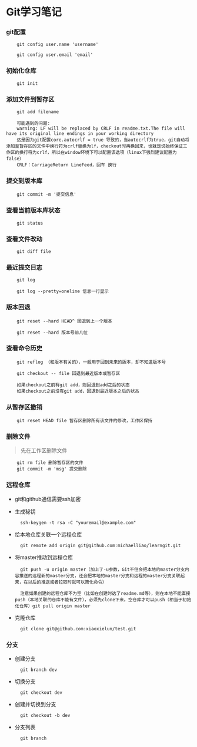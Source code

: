 # Git学习笔记
### git配置
        git config user.name 'username'
        
        git config user.email 'email'
### 初始化仓库
        git init
### 添加文件到暂存区
        git add filename

        可能遇到的问题:
        warning: LF will be replaced by CRLF in readme.txt.The file will have its original line endings in your working directory  
        这是因为git配置core.autocrlf = true 导致的，当autocrlf为true，git自动将添加至暂存区的文件中换行符为crlf替换为lf，checkout时再换回来，也就是说始终保证工作区的换行符为crlf，所以在window环境下可以配置该选项（linux下强烈建议配置为false）  
        CRLF：CarriageReturn LineFeed，回车 换行
### 提交到版本库
        git commit -m '提交信息'
### 查看当前版本库状态
        git status
### 查看文件改动
        git diff file
### 最近提交日志
        git log

        git log --pretty=oneline 信息一行显示
### 版本回退
        git reset --hard HEAD^ 回退到上一个版本

        git reset --hard 版本号前几位
### 查看命令历史
        git reflog （和版本有关的），一般用于回到未来的版本，却不知道版本号

        git checkout -- file 回退到最近版本或暂存区
        
        如果checkout之前有git add，则回退到add之后的状态
        如果checkout之前没有git add，回退到最近版本之后的状态
### 从暂存区撤销
        git reset HEAD file 暂存区删除所有该文件的修改，工作区保持
### 删除文件
>先在工作区删除文件

        git rm file 删除暂存区的文件
        git commit -m 'msg' 提交删除
### 远程仓库
* git和github通信需要ssh加密
* 生成秘钥
        
        ssh-keygen -t rsa -C "youremail@example.com"
* 给本地仓库关联一个远程仓库
        
        git remote add origin git@github.com:michaelliao/learngit.git
* 将master推动到远程仓库
        
        git push -u origin master（加上了-u参数，Git不但会把本地的master分支内容推送的远程新的master分支，还会把本地的master分支和远程的master分支关联起来，在以后的推送或者拉取时就可以简化命令）
        
        注意如果创建的远程仓库不为空（比如在创建时选了readme.md等），则在本地不能直接push（本地关联的仓库不能有文件），必须先clone下来。空仓库才可以push（相当于初始化仓库）git pull origin master     
* 克隆仓库
        
        git clone git@github.com:xiaoxielun/test.git

### 分支
* 创建分支
        
        git branch dev
* 切换分支
        
        git checkout dev
* 创建并切换到分支
        
        git checkout -b dev
* 分支列表
        
        git branch